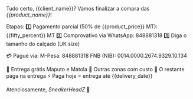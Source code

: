 Tudo certo, {{client_name}}? Vamos finalizar a compra das *{{product_name}}*!

Etapas:
1️⃣ Pagamento parcial (50% de {{product_price}} MT): {{fifty_percent}} MT
2️⃣ Comprovativo via WhatsApp: 848881318
3️⃣ Diga o tamanho do calçado (UK size)

💳 Pague via:
M-Pesa: 848881318
FNB (NIB): 0014.0000.2674.9329.10.134

🚛 Entrega grátis Maputo e Matola
📍 Outras zonas com custo
💸 O restante paga na entrega
⚡ Paga hoje = entrega até {{delivery_date}}

Atenciosamente,
_SneakerHeadZ_
👟